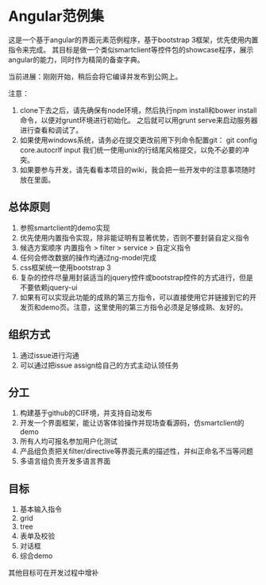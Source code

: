 Angular范例集
============
这是一个基于angular的界面元素范例程序，基于bootstrap 3框架，优先使用内置指令来完成。
其目标是做一个类似smartclient等控件包的showcase程序，展示angular的能力，同时作为精简的备查字典。

当前进展：刚刚开始，稍后会将它编译并发布到公网上。

注意：

1. clone下去之后，请先确保有node环境，然后执行npm install和bower install命令，以便对grunt环境进行初始化。
之后就可以用grunt serve来启动服务器进行查看和调试了。
2. 如果使用windows系统，请务必在提交更改前用下列命令配置git： git config core.autocrlf input 我们统一使用unix的行结尾风格提交，以免不必要的冲突。
3. 如果要参与开发，请先看看本项目的wiki，我会把一些开发中的注意事项随时放在里面。

总体原则
------------

1. 参照smartclient的demo实现
2. 优先使用内置指令实现，除非能证明有显著优势，否则不要封装自定义指令
3. 候选方案顺序 内置指令 > filter > service > 自定义指令
4. 任何会修改数据的操作均通过ng-model完成
5. css框架统一使用bootstrap 3
6. 复杂的控件尽量用封装适当的jquery控件或bootstrap控件的方式进行，但是不要依赖jquery-ui
7. 如果有可以实现此功能的成熟的第三方指令，可以直接使用它并链接到它的开发页和demo页。注意，这里使用的第三方指令必须是足够成熟、友好的。

组织方式
------------

1. 通过issue进行沟通
2. 可以通过把issue assign给自己的方式主动认领任务

分工
------------

1. 构建基于github的CI环境，并支持自动发布
2. 开发一个界面框架，能让访客体验操作并现场查看源码，仿smartclient的demo
3. 所有人均可报名参加用户化测试
4. 产品组负责把关filter/directive等界面元素的描述性，并纠正命名不当等问题
5. 多语言组负责开发多语言界面

目标
------------

1. 基本输入指令
2. grid
3. tree
4. 表单及校验
5. 对话框
6. 综合demo

其他目标可在开发过程中增补